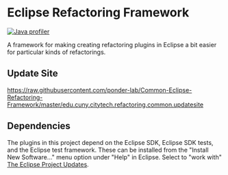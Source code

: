 # Eclipse Refactoring Framework

[![Java profiler](https://www.ej-technologies.com/images/product_banners/jprofiler_small.png)](https://www.ej-technologies.com/products/jprofiler/overview.html)

A framework for making creating refactoring plugins in Eclipse a bit easier for particular kinds of refactorings.

## Update Site

https://raw.githubusercontent.com/ponder-lab/Common-Eclipse-Refactoring-Framework/master/edu.cuny.citytech.refactoring.common.updatesite

## Dependencies

The plugins in this project depend on the Eclipse SDK, Eclipse SDK tests, and the Eclipse test framework. These can be installed from the "Install New Software..." menu option under "Help" in Eclipse. Select to "work with" [The Eclipse Project Updates](https://download.eclipse.org/eclipse/updates/latest).
